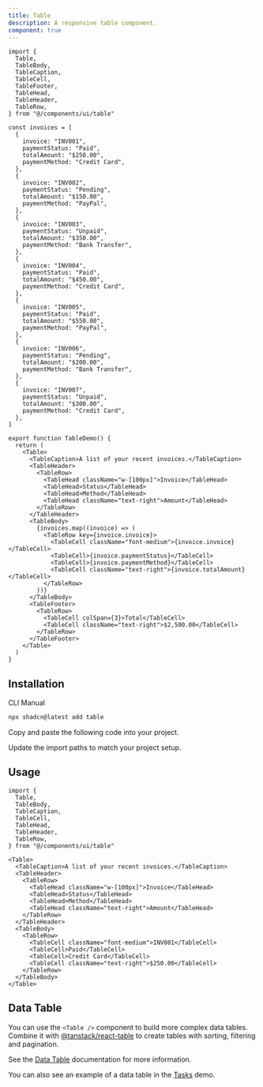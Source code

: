 ```yaml
---
title: Table
description: A responsive table component.
component: true
---
```


```tsx
import {
  Table,
  TableBody,
  TableCaption,
  TableCell,
  TableFooter,
  TableHead,
  TableHeader,
  TableRow,
} from "@/components/ui/table"

const invoices = [
  {
    invoice: "INV001",
    paymentStatus: "Paid",
    totalAmount: "$250.00",
    paymentMethod: "Credit Card",
  },
  {
    invoice: "INV002",
    paymentStatus: "Pending",
    totalAmount: "$150.00",
    paymentMethod: "PayPal",
  },
  {
    invoice: "INV003",
    paymentStatus: "Unpaid",
    totalAmount: "$350.00",
    paymentMethod: "Bank Transfer",
  },
  {
    invoice: "INV004",
    paymentStatus: "Paid",
    totalAmount: "$450.00",
    paymentMethod: "Credit Card",
  },
  {
    invoice: "INV005",
    paymentStatus: "Paid",
    totalAmount: "$550.00",
    paymentMethod: "PayPal",
  },
  {
    invoice: "INV006",
    paymentStatus: "Pending",
    totalAmount: "$200.00",
    paymentMethod: "Bank Transfer",
  },
  {
    invoice: "INV007",
    paymentStatus: "Unpaid",
    totalAmount: "$300.00",
    paymentMethod: "Credit Card",
  },
]

export function TableDemo() {
  return (
    <Table>
      <TableCaption>A list of your recent invoices.</TableCaption>
      <TableHeader>
        <TableRow>
          <TableHead className="w-[100px]">Invoice</TableHead>
          <TableHead>Status</TableHead>
          <TableHead>Method</TableHead>
          <TableHead className="text-right">Amount</TableHead>
        </TableRow>
      </TableHeader>
      <TableBody>
        {invoices.map((invoice) => (
          <TableRow key={invoice.invoice}>
            <TableCell className="font-medium">{invoice.invoice}</TableCell>
            <TableCell>{invoice.paymentStatus}</TableCell>
            <TableCell>{invoice.paymentMethod}</TableCell>
            <TableCell className="text-right">{invoice.totalAmount}</TableCell>
          </TableRow>
        ))}
      </TableBody>
      <TableFooter>
        <TableRow>
          <TableCell colSpan={3}>Total</TableCell>
          <TableCell className="text-right">$2,500.00</TableCell>
        </TableRow>
      </TableFooter>
    </Table>
  )
}

```

## Installation

<CodeTabs>

<TabsList>
  <TabsTrigger value="cli">CLI</TabsTrigger>
  <TabsTrigger value="manual">Manual</TabsTrigger>
</TabsList>
<TabsContent value="cli">

```bash
npx shadcn@latest add table
```

</TabsContent>

<TabsContent value="manual">

<Steps>

<Step>Copy and paste the following code into your project.</Step>

<ComponentSource name="table" title="components/ui/table.tsx" />

<Step>Update the import paths to match your project setup.</Step>

</Steps>

</TabsContent>

</CodeTabs>

## Usage

```tsx showLineNumbers
import {
  Table,
  TableBody,
  TableCaption,
  TableCell,
  TableHead,
  TableHeader,
  TableRow,
} from "@/components/ui/table"
```

```tsx showLineNumbers
<Table>
  <TableCaption>A list of your recent invoices.</TableCaption>
  <TableHeader>
    <TableRow>
      <TableHead className="w-[100px]">Invoice</TableHead>
      <TableHead>Status</TableHead>
      <TableHead>Method</TableHead>
      <TableHead className="text-right">Amount</TableHead>
    </TableRow>
  </TableHeader>
  <TableBody>
    <TableRow>
      <TableCell className="font-medium">INV001</TableCell>
      <TableCell>Paid</TableCell>
      <TableCell>Credit Card</TableCell>
      <TableCell className="text-right">$250.00</TableCell>
    </TableRow>
  </TableBody>
</Table>
```

## Data Table

You can use the `<Table />` component to build more complex data tables. Combine it with [@tanstack/react-table](https://tanstack.com/table/v8) to create tables with sorting, filtering and pagination.

See the [Data Table](/docs/components/data-table) documentation for more information.

You can also see an example of a data table in the [Tasks](/examples/tasks) demo.
